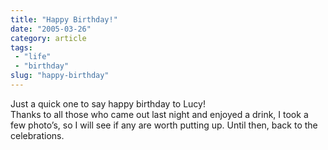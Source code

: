 ```yaml
---
title: "Happy Birthday!"
date: "2005-03-26"
category: article
tags:
 - "life"
 - "birthday"
slug: "happy-birthday"
---
```


Just a quick one to say happy birthday to Lucy!  
Thanks to all those who came out last night and enjoyed a drink, I took a few photo’s, so I will see if any are worth putting up. Until then, back to the celebrations.
